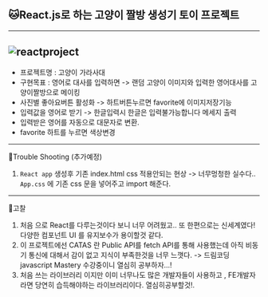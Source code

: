 
  

## 🐱React.js로 하는 고양이 짤방 생성기 토이 프로젝트
---
![reactproject](https://user-images.githubusercontent.com/111727491/207798193-8465e56e-c905-48c0-845f-2f5a74c802e9.gif)
---
- 프로젝트명 : 고양이 가라사대
- 구현목표 : 영어로 대사를 입력하면 -> 랜덤 고양이 이미지와 입력한 영어대사를 고양이짤방으로 메이킹
- 사진별 좋아요버튼 활성화 -> 하트버튼누르면 favorite에 이미지저장기능
- 입력값을 영어로 받기 -> 한글입력시 한글은 입력불가능합니다 메세지 출력
- 입력받은 영어를 자동으로 대문자로 변환.
- favorite 하트를 누르면 색상변경 
  
---

👹Trouble Shooting (추가예정)

1. `React app` 생성후 기존 index.html css 적용안되는 현상 -> 너무멍청한 실수다.. `App.css` 에 기존 css 문을 넣어주고 import 해준다.
   




---
👾고찰
 1. 처음 으로 React를 다루는것이다 보니 너무 어려웠고.. 또 한편으로는 신세계였다! 다양한 컴포넌트 UI 를 유지보수가 용이할것 같다.
 2. 이 프로젝트에선 CATAS 란 Public API를 fetch API를 통해 사용했는데 아직 비동기 통신에 대해서 감이 없고 지식이 부족한것을 너무 느꼇다. -> 드림코딩 javascript Mastery 수강중이니 열심히 공부하자...!
 3. 처음 쓰는 라이브러리 이지만 이미 너무나도 많은 개발자들이 사용하고 , FE개발자라면 당연히 습득해야하는 라이브러리이다. 열심히공부할것!.

